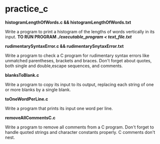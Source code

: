 # practice_c

**histogramLengthOfWords.c && histogramLengthOfWords.txt**

  Write a program to print a histogram of the lengths of words vertically in its input.
  **TO RUN PROGRAM _./executable_program < text_file.txt_**
  
**rudimentarySyntaxError.c && rudimentarySnytaxError.txt**

  Write a program to check a C program for rudimentary syntax errors like unmatched parentheses,
  brackets and braces. Don't forget about quotes, both single and double,escape sequences, and comments.
  
**blanksToBlank.c**

  Write a program to copy its input to its output, replacing each string of one or
  more blanks by a single blank.
  
**toOneWordPerLine.c**

  Write a program that prints its input one word per line.

**removeAllCommentsC.c**

Write a program to remove all comments from a C program. Don't forget to handle quoted strings and character constants properly. C comments don't nest.
